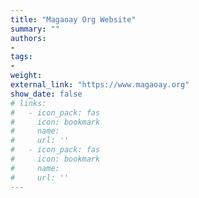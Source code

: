 ```yaml
---
title: "Magaoay Org Website"
summary: ""
authors:
- 
tags:
- 
weight: 
external_link: "https://www.magaoay.org"
show_date: false
# links:
#   - icon_pack: fas
#     icon: bookmark
#     name: 
#     url: ''
#   - icon_pack: fas
#     icon: bookmark
#     name: 
#     url: ''
---
```



